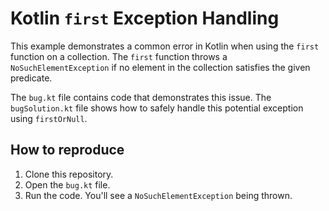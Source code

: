 # Kotlin `first` Exception Handling

This example demonstrates a common error in Kotlin when using the `first` function on a collection.  The `first` function throws a `NoSuchElementException` if no element in the collection satisfies the given predicate.

The `bug.kt` file contains code that demonstrates this issue.  The `bugSolution.kt` file shows how to safely handle this potential exception using `firstOrNull`. 

## How to reproduce

1.  Clone this repository.
2.  Open the `bug.kt` file.
3.  Run the code.  You'll see a `NoSuchElementException` being thrown.